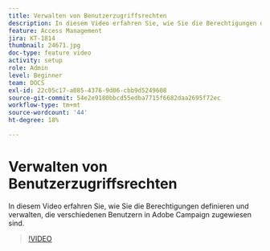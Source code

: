 ```yaml
---
title: Verwalten von Benutzerzugriffsrechten
description: In diesem Video erfahren Sie, wie Sie die Berechtigungen definieren und verwalten, die verschiedenen Benutzern in Adobe Campaign zugewiesen sind.
feature: Access Management
jira: KT-1814
thumbnail: 24671.jpg
doc-type: feature video
activity: setup
role: Admin
level: Beginner
team: DOCS
exl-id: 22c05c17-a085-4376-9d06-cbb9d5249608
source-git-commit: 54e2e9180bbcd55edba7715f6682daa2695f72ec
workflow-type: tm+mt
source-wordcount: '44'
ht-degree: 18%

---
```


# Verwalten von Benutzerzugriffsrechten

In diesem Video erfahren Sie, wie Sie die Berechtigungen definieren und verwalten, die verschiedenen Benutzern in Adobe Campaign zugewiesen sind.

>[!VIDEO](https://video.tv.adobe.com/v/24671?quality=12&learn=on)
